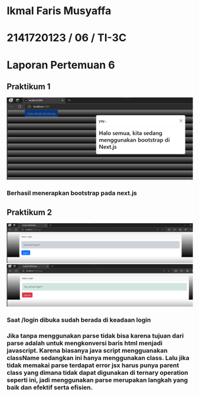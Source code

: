 # Ikmal Faris Musyaffa
# 2141720123 / 06 / TI-3C
# Laporan Pertemuan 6

## Praktikum 1
![gambar](images/p1-1.png)
### Berhasil menerapkan bootstrap pada next.js

## Praktikum 2
![gambar](images/p2-1.png)
![gambar](images/p2-2.png)
### Saat /login dibuka sudah berada di keadaan login
### Jika tanpa menggunakan parse tidak bisa karena tujuan dari parse adalah untuk mengkonversi baris html menjadi javascript. Karena biasanya java script mengguanakan className sedangkan ini hanya menggunakan class. Lalu jika tidak memakai parse terdapat error jsx harus punya parent class yang dimana tidak dapat digunakan di ternary operation seperti ini, jadi menggunakan parse merupakan langkah yang baik dan efektif serta efisien.
